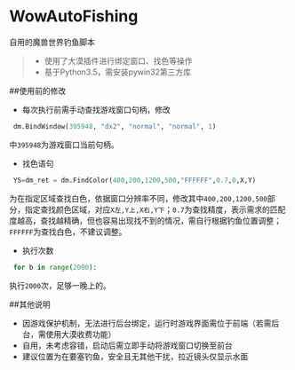 ﻿# WowAutoFishing
自用的魔兽世界钓鱼脚本

> * 使用了大漠插件进行绑定窗口、找色等操作
> * 基于Python3.5，需安装pywin32第三方库

##使用前的修改

 - 每次执行前需手动查找游戏窗口句柄，修改
```Python
 dm.BindWindow(395948, "dx2", "normal", "normal", 1)
```
  中`395948`为游戏窗口当前句柄。
 - 找色语句
```Python
 YS=dm_ret = dm.FindColor(400,200,1200,500,"FFFFFF",0.7,0,X,Y)
```
  为在指定区域查找白色，依据窗口分辨率不同，修改其中`400,200,1200,500`部分，指定查找颜色区域，对应`X左,Y上,X右,Y下`；`0.7`为查找精度，表示需求的匹配度越高，查找越精确，但也容易出现找不到的情况，需自行根据钓鱼位置调整；`FFFFFF`为查找白色，不建议调整。
 - 执行次数
```Python
 for b in range(2000):
```
 执行`2000`次，足够一晚上的。

##其他说明

 - 因游戏保护机制，无法进行后台绑定，运行时游戏界面需位于前端（若需后台，需使用大漠收费功能）
 - 自用，未考虑容错，启动后需立即手动将游戏窗口切换至前台
 - 建议位置为在要塞钓鱼，安全且无其他干扰，拉近镜头仅显示水面
